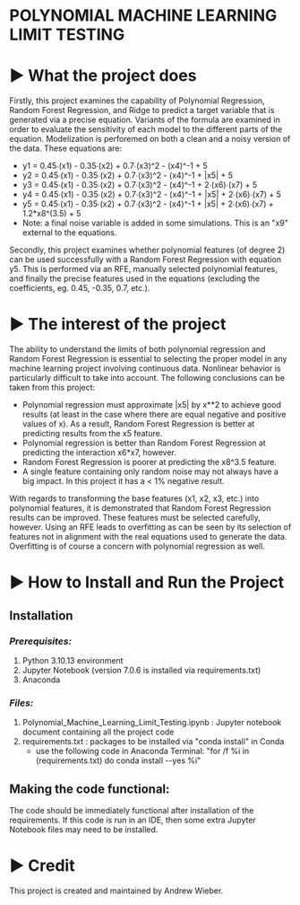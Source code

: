 # POLYNOMIAL MACHINE LEARNING LIMIT TESTING

# ► What the project does

Firstly, this project examines the capability of Polynomial Regression, Random Forest Regression, and Ridge to predict a target variable that is generated via a precise equation. Variants of the formula are examined in order to evaluate the sensitivity of each model to the different parts of the equation. Modelization is perforemed on both a clean and a noisy version of the data. These equations are:
- y1 = 0.45∙(x1) - 0.35∙(x2) + 0.7∙(x3)^2 - (x4)^-1 + 5
- y2 = 0.45∙(x1) - 0.35∙(x2) + 0.7∙(x3)^2 - (x4)^-1 + |x5| + 5
- y3 = 0.45∙(x1) - 0.35∙(x2) + 0.7∙(x3)^2 - (x4)^-1 + 2∙(x6)∙(x7) + 5
- y4 = 0.45∙(x1) - 0.35∙(x2) + 0.7∙(x3)^2 - (x4)^-1 + |x5| + 2∙(x6)∙(x7) + 5
- y5 = 0.45∙(x1) - 0.35∙(x2) + 0.7∙(x3)^2 - (x4)^-1 + |x5| + 2∙(x6)∙(x7) + 1.2*x8^(3.5) + 5
- Note: a final noise variable is added in some simulations. This is an "x9" external to the equations.

Secondly, this project examines whether polynomial features (of degree 2) can be used successfully with a Random Forest Regression with equation y5. This is performed via an RFE, manually selected polynomial features, and finally the precise features used in the equations (excluding the coefficients, eg. 0.45, -0.35, 0.7, etc.).

# ► The interest of the project

The ability to understand the limits of both polynomial regression and Random Forest Regression is essential to selecting the proper model in any machine learning project involving continuous data. Nonlinear behavior is particularly difficult to take into account. The following conclusions can be taken from this project:
- Polynomial regression must approximate |x5| by x**2 to achieve good results (at least in the case where there are equal negative and positive values of x). As a result, Random Forest Regression is better at predicting results from the x5 feature.
- Polynomial regression is better than Random Forest Regression at predicting the interaction x6*x7, however.
- Random Forest Regression is poorer at predicting the x8^3.5 feature.
- A single feature containing only random noise may not always have a big impact. In this project it has a < 1% negative result.

With regards to transforming the base features (x1, x2, x3, etc.) into polynomial features, it is demonstrated that Random Forest Regression results can be improved. These features must be selected carefully, however. Using an RFE leads to overfitting as can be seen by its selection of features not in alignment with the real equations used to generate the data. Overfitting is of course a concern with polynomial regression as well.

# ► How to Install and Run the Project

## Installation

### *Prerequisites:*
1.	Python 3.10.13 environment
2.	Jupyter Notebook (version 7.0.6 is installed via requirements.txt)
3.	Anaconda
   
### *Files:*
1.	Polynomial_Machine_Learning_Limit_Testing.ipynb : Jupyter notebook document containing all the project code
2.	requirements.txt : packages to be installed via "conda install" in Conda
     -	use the following code in Anaconda Terminal: "for /f %i in (requirements.txt) do conda install --yes %i"

## Making the code functional:
The code should be immediately functional after installation of the requirements. If this code is run in an IDE, then some extra Jupyter Notebook files may need to be installed.

# ► Credit
This project is created and maintained by Andrew Wieber.
